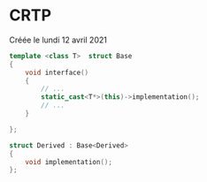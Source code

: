 
#  CRTP 
Créée le lundi 12 avril 2021


```cpp
template <class T>  struct Base
{
    void interface()
    {
        // ...
        static_cast<T*>(this)->implementation();
        // ...
    }

};

struct Derived : Base<Derived>
{
    void implementation();
};
```
